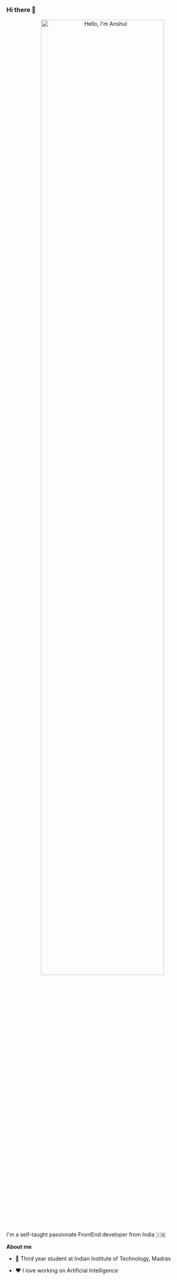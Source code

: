 ### Hi there 👋
<p align="center"><a href="https://anshul-2010.github.io"><img width="80%" alt="Hello, I'm Anshul" src="./assets/gh-readme-header.png" /></a></p>

<br />

I'm a self-taught passionate FrontEnd developer from India 🇮🇳

**About me**

- 💼 Third year student at Indian Institute of Technology, Madras

- ❤️ I love working on Artificial Intelligence
